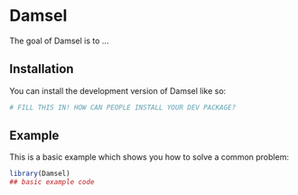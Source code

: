 
# Damsel

<!-- badges: start -->
<!-- badges: end -->

The goal of Damsel is to ...

## Installation

You can install the development version of Damsel like so:

``` r
# FILL THIS IN! HOW CAN PEOPLE INSTALL YOUR DEV PACKAGE?
```

## Example

This is a basic example which shows you how to solve a common problem:

``` r
library(Damsel)
## basic example code
```

